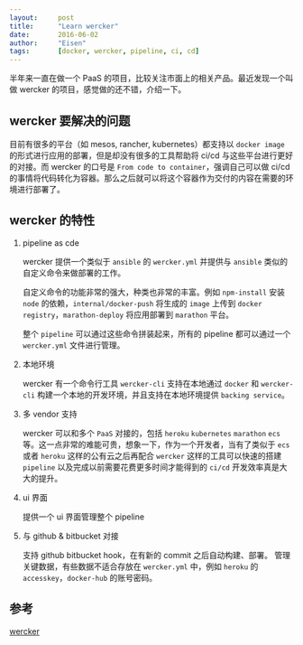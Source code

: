 ```yaml
---
layout:     post
title:      "Learn wercker"
date:       2016-06-02
author:     "Eisen"
tags:       [docker, wercker, pipeline, ci, cd]
---
```


半年来一直在做一个 PaaS 的项目，比较关注市面上的相关产品。最近发现一个叫做 wercker 的项目，感觉做的还不错，介绍一下。

## wercker 要解决的问题

目前有很多的平台（如 mesos, rancher, kubernetes）都支持以 `docker image` 的形式进行应用的部署，但是却没有很多的工具帮助将 ci/cd 与这些平台进行更好的对接。而 wercker 的口号是 `From code to container`，强调自己可以做 ci/cd 的事情将代码转化为容器。那么之后就可以将这个容器作为交付的内容在需要的环境进行部署了。

## wercker 的特性

1. pipeline as cde
   
	wercker 提供一个类似于 `ansible` 的 `wercker.yml` 并提供与 `ansible` 类似的自定义命令来做部署的工作。
	
	自定义命令的功能非常的强大，种类也非常的丰富。例如 `npm-install` 安装 `node` 的依赖，`internal/docker-push` 将生成的 `image` 上传到 `docker registry`，`marathon-deploy` 将应用部署到 `marathon` 平台。
	
	整个 `pipeline` 可以通过这些命令拼装起来，所有的 pipeline 都可以通过一个 `wercker.yml` 文件进行管理。
   
2. 本地环境

	wercker 有一个命令行工具 `wercker-cli` 支持在本地通过 `docker` 和 `wercker-cli` 构建一个本地的开发环境，并且支持在本地环境提供 `backing service`。
	
3. 多 vendor 支持

	wercker 可以和多个 `PaaS` 对接的，包括 `heroku` `kubernetes` `marathon` `ecs` 等。这一点非常的难能可贵，想象一下，作为一个开发者，当有了类似于 `ecs` 或者 `heroku` 这样的公有云之后再配合 `wercker` 这样的工具可以快速的搭建 `pipeline` 以及完成以前需要花费更多时间才能得到的 `ci/cd` 开发效率真是大大的提升。
	
4. ui 界面
	
	提供一个 ui 界面管理整个 pipeline
	
5. 与 github & bitbucket 对接

	支持 github bitbucket hook，在有新的 commit 之后自动构建、部署。
	管理关键数据，有些数据不适合存放在 `wercker.yml` 中，例如 `heroku` 的 `accesskey`，`docker-hub` 的账号密码。
	
## 参考

[wercker](https://wercker.com)